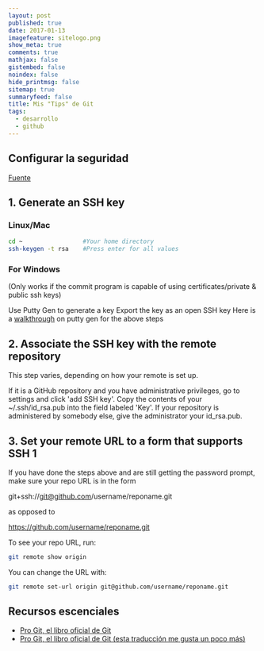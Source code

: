 ```yaml
---
layout: post
published: true
date: 2017-01-13
imagefeature: sitelogo.png
show_meta: true
comments: true
mathjax: false
gistembed: false
noindex: false
hide_printmsg: false
sitemap: true
summaryfeed: false
title: Mis "Tips" de Git
tags:
  - desarrollo
  - github
---
```


## Configurar la seguridad

[Fuente](http://stackoverflow.com/questions/8588768/git-push-username-password-how-to-avoid)

## 1. Generate an SSH key

### Linux/Mac

``` bash
cd ~                 #Your home directory
ssh-keygen -t rsa    #Press enter for all values
```

### For Windows

(Only works if the commit program is capable of using certificates/private & public ssh keys)

Use Putty Gen to generate a key
Export the key as an open SSH key
Here is a [walkthrough](http://ask-leo.com/how_do_i_create_and_use_public_keys_with_ssh.html) on putty gen for the above steps

## 2. Associate the SSH key with the remote repository

This step varies, depending on how your remote is set up.

If it is a GitHub repository and you have administrative privileges, go to settings and click 'add SSH key'. Copy the contents of your ~/.ssh/id_rsa.pub into the field labeled 'Key'.
If your repository is administered by somebody else, give the administrator your id_rsa.pub.

## 3. Set your remote URL to a form that supports SSH 1

If you have done the steps above and are still getting the password prompt, make sure your repo URL is in the form

git+ssh://git@github.com/username/reponame.git

as opposed to

https://github.com/username/reponame.git

To see your repo URL, run:


``` bash
git remote show origin
```

You can change the URL with:

``` bash
git remote set-url origin git@github.com/username/reponame.git
```

## Recursos escenciales

* [Pro Git, el libro oficial de Git](https://git-scm.com/book/es/v2)
* [Pro Git, el libro oficial de Git (esta traducción me gusta un poco más)](http://librosweb.es/libro/pro_git/)
